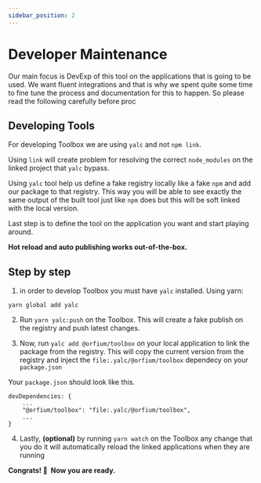 ```yaml
---
sidebar_position: 2
---
```

# Developer Maintenance

Our main focus is DevExp of this tool on the applications that is going to be used. We want fluent integrations and that is why we spent
quite some time to fine tune the process and documentation for this to happen. So please read the following carefully before proc

## Developing Tools

For developing Toolbox we are using `yalc` and not `npm link`.  

Using `link` will create problem for resolving the correct `node_modules` on the linked project that `yalc` bypass.

Using `yalc` tool help us define a fake registry locally like a fake `npm` and add our package to that registry. 
This way you will be able to see exactly the same output of the built tool just like `npm` does but this will be soft linked with the local version.

Last step is to define the tool on the application you want and start playing around. 

**Hot reload and auto publishing works out-of-the-box.**


## Step by step

1) in order to develop Toolbox you must have `yalc` installed. Using yarn:
```
yarn global add yalc
```
2) Run `yarn yalc:push` on the Toolbox. This will create a fake publish on the registry and push latest changes.

3) Now, run `yalc add @orfium/toolbox` on your local application to link the package from the registry.
This will copy the current version from the registry and inject the `file:.yalc/@orfium/toolbox` dependecy on your `package.json`

Your `package.json` should look like this.
```
devDependencies: {
    ...
    "@orfium/toolbox": "file:.yalc/@orfium/toolbox",
    ...
}
```

4) Lastly, **(optional)** by running `yarn watch` on the Toolbox any change that you do it will automatically reload the linked applications when they are running

**Congrats! 🎉 &nbsp;Now you are ready.**
